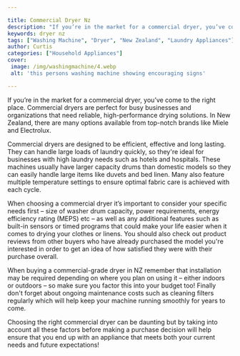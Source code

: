 ```yaml
---

title: Commercial Dryer Nz
description: "If you’re in the market for a commercial dryer, you’ve come to the right place. Commercial dryers are perfect for busy businesses ...learn about it in this post"
keywords: dryer nz
tags: ["Washing Machine", "Dryer", "New Zealand", "Laundry Appliances"]
author: Curtis
categories: ["Household Appliances"]
cover: 
 image: /img/washingmachine/4.webp
 alt: 'this persons washing machine showing encouraging signs'

---
```


If you’re in the market for a commercial dryer, you’ve come to the right place. Commercial dryers are perfect for busy businesses and organizations that need reliable, high-performance drying solutions. In New Zealand, there are many options available from top-notch brands like Miele and Electrolux.

Commercial dryers are designed to be efficient, effective and long lasting. They can handle large loads of laundry quickly, so they're ideal for businesses with high laundry needs such as hotels and hospitals. These machines usually have larger capacity drums than domestic models so they can easily handle large items like duvets and bed linen. Many also feature multiple temperature settings to ensure optimal fabric care is achieved with each cycle.

When choosing a commercial dryer it’s important to consider your specific needs first – size of washer drum capacity, power requirements, energy efficiency rating (MEPS) etc – as well as any additional features such as built-in sensors or timed programs that could make your life easier when it comes to drying your clothes or linens. You should also check out product reviews from other buyers who have already purchased the model you're interested in order to get an idea of how satisfied they were with their purchase overall. 

When buying a commercial-grade dryer in NZ remember that installation may be required depending on where you plan on using it – either indoors or outdoors – so make sure you factor this into your budget too! Finally don't forget about ongoing maintenance costs such as cleaning filters regularly which will help keep your machine running smoothly for years to come. 

Choosing the right commercial dryer can be daunting but by taking into account all these factors before making a purchase decision will help ensure that you end up with an appliance that meets both your current needs and future expectations!
